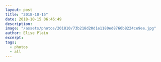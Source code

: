 ```yaml
---
layout: post
title: "2018-10-15"
date: 2018-10-15 06:46:49
description: 
image: "/assets/photos/201810/73b218d20d1e1180ed8760b8224ce9ee.jpg"
author: Elise Plain
excerpt: 
tags: 
  - photos
  - all
---
```



<p></p>
